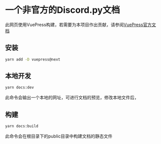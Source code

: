# 一个非官方的Discord.py文档

此网页使用VuePress构建，若需要为本项目作出贡献，请参阅[VuePress官方文档](https://v2.vuepress.vuejs.org/zh/guide/)

## 安装
```bash
yarn add -D vuepress@next
```

## 本地开发
```bash
yarn docs:dev
```
此命令会输出一个本地的网址，可进行文档的预览，修改本地文件后，
## 构建
```bash
yarn docs:build
```

此命令会在根目录下的public目录中构建文档的静态文件